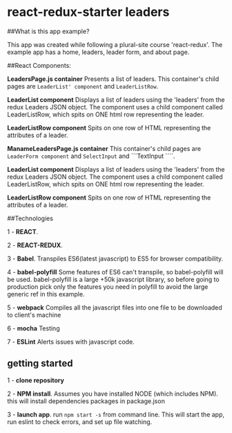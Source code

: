 # react-redux-starter leaders

##What is this app example?

This app was created while following a plural-site course 'react-redux'.  The example app has a home, leaders, leader form, and about page.

##React Components:

**LeadersPage.js container**  Presents a list of leaders.   This container's child pages are ```LeaderList' component``` and ```LeaderListRow```.

**LeaderList component**  Displays a list of leaders using the 'leaders' from the redux Leaders JSON object.
The component uses a child component called LeaderListRow, which spits on ONE html row representing the leader.

**LeaderListRow component** Spits on one row of HTML representing the attributes of a leader.

**ManameLeadersPage.js container**  This container's child pages are ```LeaderForm component``` and ```SelectInput``` and ```TextInput ````.

**LeaderList component**  Displays a list of leaders using the 'leaders' from the redux Leaders JSON object.
The component uses a child component called LeaderListRow, which spits on ONE html row representing the leader.

**LeaderListRow component** Spits on one row of HTML representing the attributes of a leader.


##Technologies

1 - **REACT**.

2 - **REACT-REDUX**.

3 - **Babel**. Transpiles ES6(latest javascript) to ES5 for browser compatibility.

4 - **babel-polyfill** Some features of ES6 can't transpile, so babel-polyfill will be used. babel-polyfill is a large +50k
javascript library, so before going to production pick only the features you need in polyfill to avoid the large generic ref in this example.

5 - **webpack** Compiles all the javascript files into one file to be downloaded to client's machine

6 - **mocha** Testing

7 - **ESLint**  Alerts issues with javascript code.


##  getting started

1 - **clone repository**

2 - **NPM install**.  Assumes you have installed NODE (which includes NPM). this will install dependencies packages in package.json

3 - **launch app**.  run ```npm start -s``` from command line.  This will start the app, run eslint to check errors, and set up file watching.

